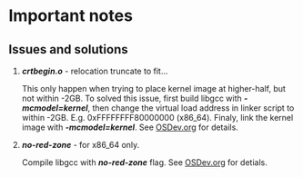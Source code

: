 **Important notes**
===================

**Issues and solutions**
------------------------

1. ***crtbegin.o*** - relocation truncate to fit...

   This only happen when trying to place kernel image at higher-half, but not within -2GB. To solved this issue, first build libgcc with ***-mcmodel=kernel***, then change the
   virtual load address in linker script to within -2GB. E.g. 0xFFFFFFFF80000000 (x86_64). Finaly, link the kernel image with ***-mcmodel=kernel***. See [OSDev.org](https://wiki.osdev.org/Building_libgcc_for_mcmodel=kernel) for details.
2. ***no-red-zone*** - for x86_64 only.

   Compile libgcc with ***no-red-zone*** flag. See [OSDev.org](https://wiki.osdev.org/Libgcc_without_red_zone#:~:text=The%20red%2Dzone%20is%20a,or%20any%20running%20interrupt%20handler.) for detials.